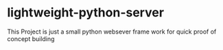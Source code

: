 # lightweight-python-server

This Project is just a small python websever frame work for quick proof of concept building
